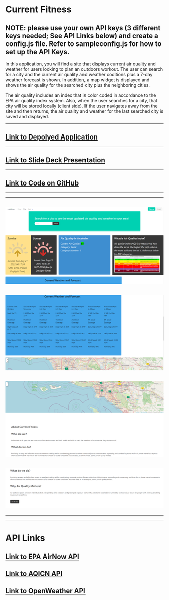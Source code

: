 # Current Fitness

## NOTE: please use your own API keys (3 different keys needed; See API Links below) and create a config.js file. Refer to sampleconfig.js for how to set up the API Keys.

In this application, you will find a site that displays current air quality and weather for users looking to plan an outdoors workout. The user can search for a city and the current air quality and weather coditions plus a 7-day weather forecast is shown. In addition, a map widget is displayed and shows the air quality for the searched city plus the neighboring cities.

The air quality includes an index that is color coded in accordance to the EPA air quality index system. Also, when the user searches for a city, that city will be stored locally (client side). If the user navigates away from the site and then returns, the air quality and weather for the last searched city is saved and displayed. 

----
## [Link to Depolyed Application](https://enigmakontrol.github.io/Current_Fitness/)

----
## [Link to Slide Deck Presentation](https://docs.google.com/presentation/d/1x0yaE2icU3vMXuNmXmVP2HD4RbweMMjKyqp5dRWqiOo/edit#slide=id.)
----
## [Link to Code on GitHub](https://github.com/EnigmaKontrol/Current_Fitness)
----
----
## ![Screenshots](assets/images/Screenshot_1.png)
## ![Screenshots](assets/images/Screenshot_2.png)
## ![Screenshots](assets/images/Screenshot_3.png)
## ![Screenshots](assets/images/Screenshot_4.png)
----
----
# API Links
## [Link to EPA AirNow API](https://docs.airnowapi.org/)
## [Link to AQICN API](https://aqicn.org/links/)
## [Link to OpenWeather API](https://openweathermap.org/api/one-call-api)


